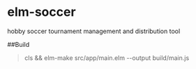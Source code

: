 # elm-soccer
hobby soccer tournament management and distribution tool

##Build
> cls && elm-make src/app/main.elm --output build/main.js